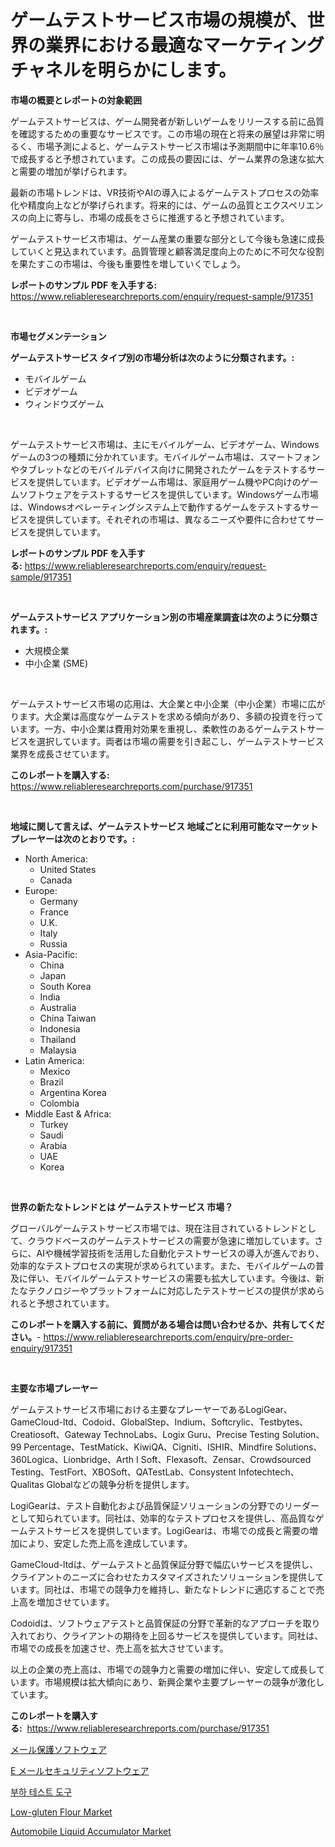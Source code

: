 <p><h1>ゲームテストサービス市場の規模が、世界の業界における最適なマーケティングチャネルを明らかにします。</h1></p><p><strong>市場の概要とレポートの対象範囲</strong></p>
<p><p>ゲームテストサービスは、ゲーム開発者が新しいゲームをリリースする前に品質を確認するための重要なサービスです。この市場の現在と将来の展望は非常に明るく、市場予測によると、ゲームテストサービス市場は予測期間中に年率10.6％で成長すると予想されています。この成長の要因には、ゲーム業界の急速な拡大と需要の増加が挙げられます。</p><p>最新の市場トレンドは、VR技術やAIの導入によるゲームテストプロセスの効率化や精度向上などが挙げられます。将来的には、ゲームの品質とエクスペリエンスの向上に寄与し、市場の成長をさらに推進すると予想されています。</p><p>ゲームテストサービス市場は、ゲーム産業の重要な部分として今後も急速に成長していくと見込まれています。品質管理と顧客満足度向上のために不可欠な役割を果たすこの市場は、今後も重要性を増していくでしょう。</p></p>
<p><strong>レポートのサンプル PDF を入手する:</strong> <a href="https://www.reliableresearchreports.com/enquiry/request-sample/917351">https://www.reliableresearchreports.com/enquiry/request-sample/917351</a></p>
<p>&nbsp;</p>
<p><strong>市場セグメンテーション</strong></p>
<p><strong>ゲームテストサービス タイプ別の市場分析は次のように分類されます。:</strong></p>
<p><ul><li>モバイルゲーム</li><li>ビデオゲーム</li><li>ウィンドウズゲーム</li></ul></p>
<p>&nbsp;</p>
<p><p>ゲームテストサービス市場は、主にモバイルゲーム、ビデオゲーム、Windowsゲームの3つの種類に分かれています。モバイルゲーム市場は、スマートフォンやタブレットなどのモバイルデバイス向けに開発されたゲームをテストするサービスを提供しています。ビデオゲーム市場は、家庭用ゲーム機やPC向けのゲームソフトウェアをテストするサービスを提供しています。Windowsゲーム市場は、Windowsオペレーティングシステム上で動作するゲームをテストするサービスを提供しています。それぞれの市場は、異なるニーズや要件に合わせてサービスを提供しています。</p></p>
<p><strong>レポートのサンプル PDF を入手する:</strong>&nbsp;<a href="https://www.reliableresearchreports.com/enquiry/request-sample/917351">https://www.reliableresearchreports.com/enquiry/request-sample/917351</a></p>
<p>&nbsp;</p>
<p><strong> ゲームテストサービス アプリケーション別の市場産業調査は次のように分類されます。:</strong></p>
<p><ul><li>大規模企業</li><li>中小企業 (SME)</li></ul></p>
<p>&nbsp;</p>
<p><p>ゲームテストサービス市場の応用は、大企業と中小企業（中小企業）市場に広がります。大企業は高度なゲームテストを求める傾向があり、多額の投資を行っています。一方、中小企業は費用対効果を重視し、柔軟性のあるゲームテストサービスを選択しています。両者は市場の需要を引き起こし、ゲームテストサービス業界を成長させています。</p></p>
<p><strong>このレポートを購入する:</strong>&nbsp; <a href="https://www.reliableresearchreports.com/purchase/917351">https://www.reliableresearchreports.com/purchase/917351</a></p>
<p>&nbsp;</p>
<p><strong>地域に関して言えば、ゲームテストサービス 地域ごとに利用可能なマーケットプレーヤーは次のとおりです。:</strong></p>
<p><ul>
    <li>
        North America:
        <ul>
            <li>United States</li>
            <li>Canada</li>
        </ul>
    </li>
    <li>
        Europe:
        <ul>
            <li>Germany</li>
            <li>France</li>
            <li>U.K.</li>
            <li>Italy</li>
            <li>Russia</li>
        </ul>
    </li>
    <li>
        Asia-Pacific:
        <ul>
            <li>China</li>
            <li>Japan</li>
            <li>South Korea</li>
            <li>India</li>
            <li>Australia</li>
            <li>China Taiwan</li>
            <li>Indonesia</li>
            <li>Thailand</li>
            <li>Malaysia</li>
        </ul>
    </li>
    <li>
        Latin America:
        <ul>
            <li>Mexico</li>
            <li>Brazil</li>
            <li>Argentina Korea</li>
            <li>Colombia</li>
        </ul>
    </li>
    <li>
        Middle East & Africa:
        <ul>
            <li>Turkey</li>
            <li>Saudi</li>
            <li>Arabia</li>
            <li>UAE</li>
            <li>Korea</li>
        </ul>
    </li>
    </ul></p>
<p>&nbsp;</p>
<p><strong>世界の新たなトレンドとは ゲームテストサービス 市場？</strong></p>
<p><p>グローバルゲームテストサービス市場では、現在注目されているトレンドとして、クラウドベースのゲームテストサービスの需要が急速に増加しています。さらに、AIや機械学習技術を活用した自動化テストサービスの導入が進んでおり、効率的なテストプロセスの実現が求められています。また、モバイルゲームの普及に伴い、モバイルゲームテストサービスの需要も拡大しています。今後は、新たなテクノロジーやプラットフォームに対応したテストサービスの提供が求められると予想されています。</p></p>
<p><strong>このレポートを購入する前に、質問がある場合は問い合わせるか、共有してください。</strong>- <a href="https://www.reliableresearchreports.com/enquiry/pre-order-enquiry/917351">https://www.reliableresearchreports.com/enquiry/pre-order-enquiry/917351</a></p>
<p>&nbsp;</p>
<p><strong>主要な市場プレーヤー</strong></p>
<p><p>ゲームテストサービス市場における主要なプレーヤーであるLogiGear、GameCloud-ltd、Codoid、GlobalStep、Indium、Softcrylic、Testbytes、Creatiosoft、Gateway TechnoLabs、Logix Guru、Precise Testing Solution、99 Percentage、TestMatick、KiwiQA、Cigniti、ISHIR、Mindfire Solutions、360Logica、Lionbridge、Arth I Soft、Flexasoft、Zensar、Crowdsourced Testing、TestFort、XBOSoft、QATestLab、Consystent Infotechtech、Qualitas Globalなどの競争分析を提供します。</p><p>LogiGearは、テスト自動化および品質保証ソリューションの分野でのリーダーとして知られています。同社は、効率的なテストプロセスを提供し、高品質なゲームテストサービスを提供しています。LogiGearは、市場での成長と需要の増加により、安定した売上高を達成しています。</p><p>GameCloud-ltdは、ゲームテストと品質保証分野で幅広いサービスを提供し、クライアントのニーズに合わせたカスタマイズされたソリューションを提供しています。同社は、市場での競争力を維持し、新たなトレンドに適応することで売上高を増加させています。</p><p>Codoidは、ソフトウェアテストと品質保証の分野で革新的なアプローチを取り入れており、クライアントの期待を上回るサービスを提供しています。同社は、市場での成長を加速させ、売上高を拡大させています。</p><p>以上の企業の売上高は、市場での競争力と需要の増加に伴い、安定して成長しています。市場規模は拡大傾向にあり、新興企業や主要プレーヤーの競争が激化しています。</p></p>
<p><strong>このレポートを購入する:</strong>&nbsp;&nbsp;<a href="https://www.reliableresearchreports.com/purchase/917351">https://www.reliableresearchreports.com/purchase/917351</a></p>
<p><p><a href="https://github.com/cbigkbh02719/Market-Research-Report-List-1/blob/main/4640361183292.md">メール保護ソフトウェア</a></p><p><a href="https://github.com/mreklxf44233/Market-Research-Report-List-1/blob/main/8598788183293.md">E メールセキュリティソフトウェア</a></p><p><a href="https://github.com/vsr06p4p49/Market-Research-Report-List-1/blob/main/7077884183365.md">부하 테스트 도구</a></p><p><a href="https://issuu.com/reportprime-2/docs/low-gluten-flour-market-size-2030.pptx">Low-gluten Flour Market</a></p><p><a href="https://github.com/Krish2023na/Market-Research-Report-List-3/blob/main/automobile-liquid-accumulator-market.md">Automobile Liquid Accumulator Market</a></p></p>